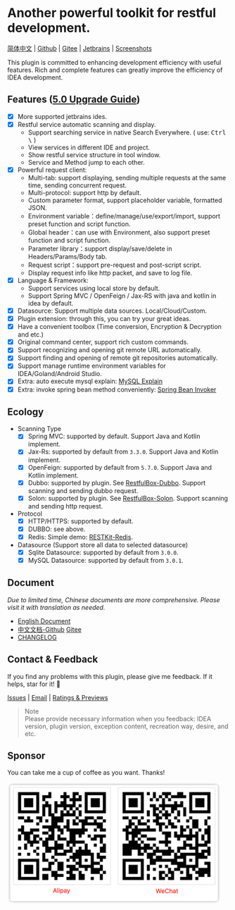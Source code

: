 # Another powerful toolkit for restful development.

[简体中文](./README.zh_CN.md) | [Github](https://github.com/newhoo/RestfulBox) | [Gitee](https://gitee.com/newhoo/RestfulBox) | [Jetbrains](https://plugins.jetbrains.com/plugin/14723-restfulbox/reviews) | [Screenshots](doc/zh_CN/界面展示.md)

This plugin is committed to enhancing development efficiency with useful features. Rich and complete features can greatly improve the efficiency of IDEA development.

## Features ([5.0 Upgrade Guide](doc/zh_CN/快速入门/5.0升级指南.md))
- [x] More supported jetbrains ides.
- [x] Restful service automatic scanning and display.
  - Support searching service in native Search Everywhere. ( use: <kbd>Ctrl \\</kbd> )
  - View services in different IDE and project.
  - Show restful service structure in tool window.
  - Service and Method jump to each other.
- [x] Powerful request client:
  - Multi-tab: support displaying, sending multiple requests at the same time, sending concurrent request.
  - Multi-protocol: support http by default.
  - Custom parameter format, support placeholder variable, formatted JSON.
  - Environment variable：define/manage/use/export/import, support preset function and script function.
  - Global header：can use with Environment, also support preset function and script function.
  - Parameter library：support display/save/delete in Headers/Params/Body tab.
  - Request script：support pre-request and post-script script.
  - Display request info like http packet, and save to log file.
- [x] Language & Framework:
  - Support services using local store by default.
  - Support Spring MVC / OpenFeign / Jax-RS with java and kotlin in idea by default.
- [x] Datasource: Support multiple data sources. Local/Cloud/Custom.
- [x] Plugin extension: through this, you can try your great ideas.
- [X] Have a convenient toolbox (Time conversion, Encryption & Decryption and etc.)
- [X] Original command center, support rich custom commands.
- [X] Support recognizing and opening git remote URL automatically.
- [X] Support finding and opening of remote git repositories automatically.
- [X] Support manage runtime environment variables for IDEA/Goland/Android Studio.
- [X] Extra: auto execute mysql explain: <a href="https://github.com/newhoo/mysql-explain">MySQL Explain</a>
- [X] Extra: invoke spring bean method conveniently: <a href="https://github.com/newhoo/bean-invoker">Spring Bean Invoker</a>

## Ecology

- Scanning Type
  - [x] Spring MVC: supported by default. Support Java and Kotlin implement.
  - [x] Jax-Rs: supported by default from `3.3.0`. Support Java and Kotlin implement.
  - [x] OpenFeign: supported by default from `5.7.0`. Support Java and Kotlin implement.
  - [x] Dubbo: supported by plugin. See [RestfulBox-Dubbo](https://github.com/newhoo/RestfulBox-Dubbo). Support scanning and sending dubbo request.
  - [x] Solon: supported by plugin. See [RestfulBox-Solon](https://github.com/newhoo/RestfulBox-Solon). Support scanning and sending http request.
- Protocol
  - [x] HTTP/HTTPS: supported by default.
  - [x] DUBBO: see above.
  - [x] Redis: Simple demo: [RESTKit-Redis](https://github.com/newhoo/RESTKit-Redis).
- Datasource (Support store all data to selected datasource)
  - [x] Sqlite Datasource: supported by default from `3.0.0`.
  - [x] MySQL Datasource: supported by default from `3.0.1`.

## Document

_Due to limited time, Chinese documents are more comprehensive. Please visit it with translation as needed._

- [English Document](doc/en/README.md)
- [中文文档-Github](https://github.com/newhoo/RestfulBox/blob/main/doc/zh_CN/%E7%9B%AE%E5%BD%95.md)  [Gitee](https://gitee.com/newhoo/RestfulBox/blob/main/doc/zh_CN/%E7%9B%AE%E5%BD%95.md)
- [CHANGELOG](doc/CHANGELOG.md)

## Contact & Feedback
If you find any problems with this plugin, please give me feedback. If it helps, star for it! :star2:

[Issues](https://github.com/newhoo/RestfulBox/issues) | [Email](mailto:dev2n@qq.com) | [Ratings & Previews](https://plugins.jetbrains.com/plugin/14723-restfulbox/reviews)

> Note  
> Please provide necessary information when you feedback: IDEA version, plugin version, exception content, recreation way, desire, and etc.


## Sponsor
You can take me a cup of coffee as you want. Thanks!

![pay](doc/en/images/pay.png)